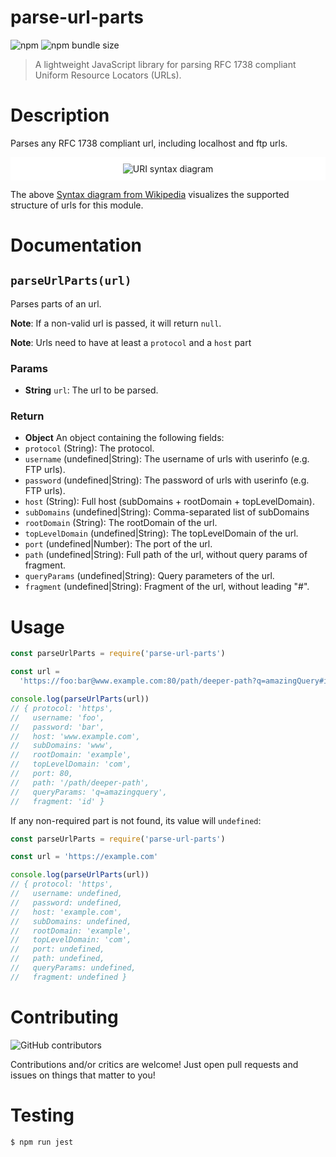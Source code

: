 # parse-url-parts

![npm](https://img.shields.io/npm/v/parse-url-parts.svg)
![npm bundle size](https://img.shields.io/bundlephobia/minzip/parse-url-parts.svg)

> A lightweight JavaScript library for parsing RFC 1738 compliant Uniform Resource Locators (URLs).

# Description

Parses any RFC 1738 compliant url, including localhost and ftp urls.

<div align="center" style="background-color: #fff; padding: 10px">
    <img src="https://upload.wikimedia.org/wikipedia/commons/9/96/URI_syntax_diagram.png" alt="URI syntax diagram">
</div>

The above [Syntax diagram from Wikipedia](https://en.wikipedia.org/wiki/URL#/media/File:URI_syntax_diagram.png) visualizes the supported structure of urls for this module.

# Documentation

## `parseUrlParts(url)`

Parses parts of an url.

**Note**: If a non-valid url is passed, it will return `null`.

**Note**: Urls need to have at least a `protocol` and a `host` part

### Params

- **String** `url`: The url to be parsed.

### Return

- **Object** An object containing the following fields:
- `protocol` (String): The protocol.
- `username` (undefined|String): The username of urls with userinfo (e.g. FTP urls).
- `password` (undefined|String): The password of urls with userinfo (e.g. FTP urls).
- `host` (String): Full host (subDomains + rootDomain + topLevelDomain).
- `subDomains` (undefined|String): Comma-separated list of subDomains
- `rootDomain` (String): The rootDomain of the url.
- `topLevelDomain` (undefined|String): The topLevelDomain of the url.
- `port` (undefined|Number): The port of the url.
- `path` (undefined|String): Full path of the url, without query params of fragment.
- `queryParams` (undefined|String): Query parameters of the url.
- `fragment` (undefined|String): Fragment of the url, without leading "#".

# Usage

```js
const parseUrlParts = require('parse-url-parts')

const url =
  'https://foo:bar@www.example.com:80/path/deeper-path?q=amazingQuery#id'

console.log(parseUrlParts(url))
// { protocol: 'https',
//   username: 'foo',
//   password: 'bar',
//   host: 'www.example.com',
//   subDomains: 'www',
//   rootDomain: 'example',
//   topLevelDomain: 'com',
//   port: 80,
//   path: '/path/deeper-path',
//   queryParams: 'q=amazingquery',
//   fragment: 'id' }
```

If any non-required part is not found, its value will `undefined`:

```js
const parseUrlParts = require('parse-url-parts')

const url = 'https://example.com'

console.log(parseUrlParts(url))
// { protocol: 'https',
//   username: undefined,
//   password: undefined,
//   host: 'example.com',
//   subDomains: undefined,
//   rootDomain: 'example',
//   topLevelDomain: 'com',
//   port: undefined,
//   path: undefined,
//   queryParams: undefined,
//   fragment: undefined }
```

# Contributing

![GitHub contributors](https://img.shields.io/github/contributors/danlutz/parse-url-parts.svg)

Contributions and/or critics are welcome! Just open pull requests and issues on things that matter to you!

# Testing

```
$ npm run jest
```
